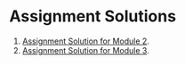 # Assignment Solutions

1. [Assignment Solution for Module 2](module2-solution).
1. [Assignment Solution for Module 3](module3-solution).
